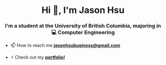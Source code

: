 <h1 align="center">Hi 👋, I'm Jason Hsu</h1>
<h3 align="center">I'm a student at the University of British Columbia, majoring in 💻 Computer Engineering</h3>

- 📫 How to reach me **jasonhsubusiness@gmail.com**

- ⚡ Check out my [**portfolio!**](https://jasonhsu93.github.io/personal-portfolio/)
